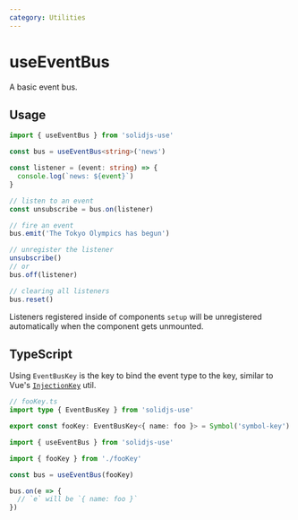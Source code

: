 ```yaml
---
category: Utilities
---
```


# useEventBus

A basic event bus.

## Usage

```ts
import { useEventBus } from 'solidjs-use'

const bus = useEventBus<string>('news')

const listener = (event: string) => {
  console.log(`news: ${event}`)
}

// listen to an event
const unsubscribe = bus.on(listener)

// fire an event
bus.emit('The Tokyo Olympics has begun')

// unregister the listener
unsubscribe()
// or
bus.off(listener)

// clearing all listeners
bus.reset()
```

Listeners registered inside of components `setup` will be unregistered automatically when the component gets unmounted.

## TypeScript

Using `EventBusKey` is the key to bind the event type to the key, similar to Vue's [`InjectionKey`](https://antfu.me/notes#typed-provide-and-inject-in-vue) util.

```ts
// fooKey.ts
import type { EventBusKey } from 'solidjs-use'

export const fooKey: EventBusKey<{ name: foo }> = Symbol('symbol-key')
```

```ts
import { useEventBus } from 'solidjs-use'

import { fooKey } from './fooKey'

const bus = useEventBus(fooKey)

bus.on(e => {
  // `e` will be `{ name: foo }`
})
```
